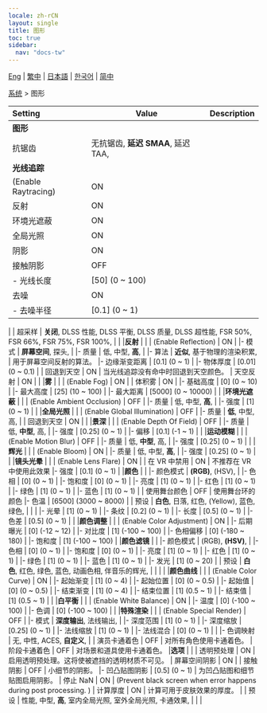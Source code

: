 ```yaml
---
locale: zh-rCN
layout: single
title: 图形
toc: true
sidebar:
  nav: "docs-tw"
---
```

[Eng](/dancexr/menu/2025.4/system2/graphics) | [繁中](/tw/dancexr/menu/2025.4/system2/graphics) | [日本語](/jp/dancexr/menu/2025.4/system2/graphics) | [한국어](/kr/dancexr/menu/2025.4/system2/graphics) | [简中](/zh/dancexr/menu/2025.4/system2/graphics)

[系统](../menu#系统) > 图形



| Setting | Value | Description |
| :--- | --- | :--- |
|**图形** | | 
| 抗锯齿 | 无抗锯齿, **延迟 SMAA**, 延迟 TAA,  |  |
|**光线追踪** | | 
| (Enable Raytracing) | ON | 
| 反射 | ON | 
| 环境光遮蔽 | ON | 
| 全局光照 | ON | 
| 阴影 | ON | 
| 接触阴影 | OFF | 
|- 光线长度 | [50] (0 ~ 100) | 
| 去噪 | ON | 
|- 去噪半径 | [0.1] (0 ~ 1) | 
|
| 超采样 | **关闭**, DLSS 性能, DLSS 平衡, DLSS 质量, DLSS 超性能, FSR 50%, FSR 66%, FSR 75%, FSR 100%,  |  |
|**反射** | | 
| (Enable Reflection) | ON | 
|- 模式 | **屏幕空间**, 探头,  | 
|- 质量 | 低, 中型, **高**,  | 
|- 算法 | **近似**, 基于物理的渲染积累,  | 用于屏幕空间反射的算法。
|- 边缘渐变距离 | [0.1] (0 ~ 1) | 
|- 物体厚度 | [0.01] (0 ~ 0.1) | 
| 回退到天空 | ON | 当光线追踪没有命中时回退到天空颜色。
| 天空反射 | ON | 
|
|**雾** | | 
| (Enable Fog) | ON | 
| 体积雾 | ON | 
|- 基础高度 | [0] (0 ~ 10) | 
|- 最大高度 | [25] (10 ~ 100) | 
|- 最大距离 | [5000] (0 ~ 10000) | 
|
|**环境光遮蔽** | | 
| (Enable Ambient Occlusion) | OFF | 
|- 质量 | 低, 中型, **高**,  | 
|- 强度 | [1] (0 ~ 1) | 
|
|**全局光照** | | 
| (Enable Global Illumination) | OFF | 
|- 质量 | **低**, 中型, 高,  | 
| 回退到天空 | ON | 
|
|**景深** | | 
| (Enable Depth Of Field) | OFF | 
|- 质量 | 低, **中型**, 高,  | 
|- 强度 | [0.25] (0 ~ 1) | 
|- 偏移 | [0.1] (-1 ~ 1) | 
|
|**运动模糊** | | 
| (Enable Motion Blur) | OFF | 
|- 质量 | 低, **中型**, 高,  | 
|- 强度 | [0.25] (0 ~ 1) | 
|
|**辉光** | | 
| (Enable Bloom) | ON | 
|- 质量 | 低, 中型, **高**,  | 
|- 强度 | [0.25] (0 ~ 1) | 
|
|**镜头光晕** | | 
| (Enable Lens Flare) | ON | 
| 在 VR 中禁用 | ON | 不推荐在 VR 中使用此效果
|- 强度 | [0.1] (0 ~ 1) | 
|**颜色** | | 
|- 颜色模式 | **(RGB)**, (HSV),  | 
|- 色相 | [0] (0 ~ 1) | 
|- 饱和度 | [0] (0 ~ 1) | 
|- 亮度 | [1] (0 ~ 1) | 
|- 红色 | [1] (0 ~ 1) | 
|- 绿色 | [1] (0 ~ 1) | 
|- 蓝色 | [1] (0 ~ 1) | 
| 使用舞台颜色 | OFF | 使用舞台环的颜色
|- 色温 | [6500] (3000 ~ 8000) | 
| 预设 | **白色**, 日落, 红色, (Yellow), 蓝色, 绿色,  |  |
|
|- 光晕 | [1] (0 ~ 1) | 
|- 条纹 | [0.2] (0 ~ 1) | 
|- 长度 | [0.5] (0 ~ 1) | 
|- 色差 | [0.5] (0 ~ 1) | 
|
|**颜色调整** | | 
| (Enable Color Adjustment) | ON | 
|- 后期曝光 | [0] (-12 ~ 12) | 
|- 对比度 | [1] (-100 ~ 100) | 
|- 色相偏移 | [0] (-180 ~ 180) | 
|- 饱和度 | [1] (-100 ~ 100) | 
|**颜色滤镜** | | 
|- 颜色模式 | (RGB), **(HSV)**,  | 
|- 色相 | [0] (0 ~ 1) | 
|- 饱和度 | [0] (0 ~ 1) | 
|- 亮度 | [1] (0 ~ 1) | 
|- 红色 | [1] (0 ~ 1) | 
|- 绿色 | [1] (0 ~ 1) | 
|- 蓝色 | [1] (0 ~ 1) | 
|- 发光 | [1] (0 ~ 20) | 
| 预设 | **白色**, 红色, 绿色, 蓝色, 动画色相, 伴音乐的辉光,  |  |
|
|
|**颜色曲线** | | 
| (Enable Color Curve) | ON | 
|- 起始渐变 | [1] (0 ~ 4) | 
|- 起始位置 | [0] (0 ~ 0.5) | 
|- 起始值 | [0] (0 ~ 0.5) | 
|- 结束渐变 | [1] (0 ~ 4) | 
|- 结束位置 | [1] (0.5 ~ 1) | 
|- 结束值 | [1] (0.5 ~ 1) | 
|
|**白平衡** | | 
| (Enable White Balance) | ON | 
|- 温度 | [0] (-100 ~ 100) | 
|- 色调 | [0] (-100 ~ 100) | 
|
|**特殊渲染** | | 
| (Enable Special Render) | OFF | 
|- 模式 | **深度输出**, 法线输出,  | 
|- 深度范围 | [1] (0 ~ 1) | 
|- 深度缩放 | [0.25] (0 ~ 1) | 
|- 法线缩放 | [1] (0 ~ 1) | 
|- 法线混合 | [0] (0 ~ 1) | 
|
|- 色调映射 | 无, 中性, ACES, **自定义**,  | 
| 演员卡通着色 | OFF | 对所有角色使用卡通着色。
| 阶段卡通着色 | OFF | 对场景和道具使用卡通着色。
|**选项** | | 
| 透明预处理 | ON | 启用透明预处理。这将使被遮挡的透明材质不可见。
| 屏幕空间阴影 | ON | 
| 接触阴影 | OFF | 小细节的阴影。
|- 凹凸贴图阴影 | [0.5] (0 ~ 1) | 为凹凸贴图和细节贴图启用阴影。
| 停止 NaN | ON | (Prevent black screen when error happens during post processing. )
| 计算厚度 | ON | 计算可用于皮肤效果的厚度。
|
| 预设 | 性能, 中型, **高**, 室内全局光照, 室外全局光照, 卡通效果,  |  |
|
